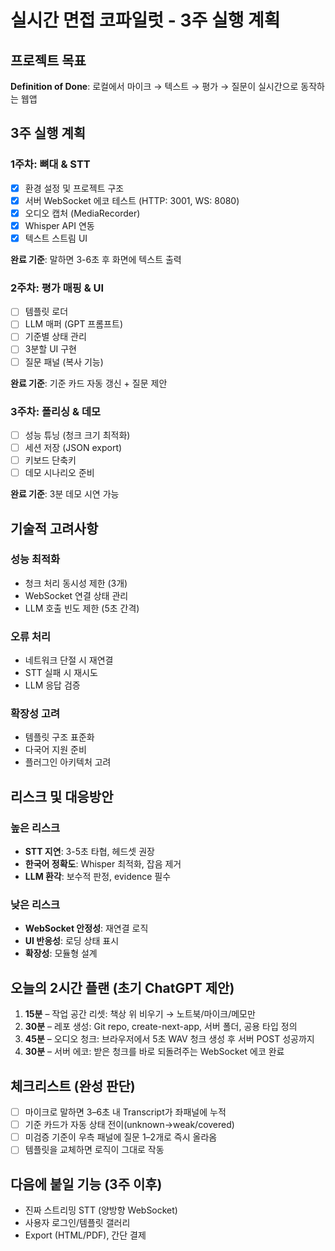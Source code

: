 # 실시간 면접 코파일럿 - 3주 실행 계획

## 프로젝트 목표
**Definition of Done**: 로컬에서 마이크 → 텍스트 → 평가 → 질문이 실시간으로 동작하는 웹앱

## 3주 실행 계획

### 1주차: 뼈대 & STT
- [x] 환경 설정 및 프로젝트 구조
- [x] 서버 WebSocket 에코 테스트 (HTTP: 3001, WS: 8080)
- [x] 오디오 캡처 (MediaRecorder)
- [x] Whisper API 연동
- [x] 텍스트 스트림 UI

**완료 기준**: 말하면 3-6초 후 화면에 텍스트 출력

### 2주차: 평가 매핑 & UI
- [ ] 템플릿 로더
- [ ] LLM 매퍼 (GPT 프롬프트)
- [ ] 기준별 상태 관리
- [ ] 3분할 UI 구현
- [ ] 질문 패널 (복사 기능)

**완료 기준**: 기준 카드 자동 갱신 + 질문 제안

### 3주차: 폴리싱 & 데모
- [ ] 성능 튜닝 (청크 크기 최적화)
- [ ] 세션 저장 (JSON export)
- [ ] 키보드 단축키
- [ ] 데모 시나리오 준비

**완료 기준**: 3분 데모 시연 가능

## 기술적 고려사항

### 성능 최적화
- 청크 처리 동시성 제한 (3개)
- WebSocket 연결 상태 관리
- LLM 호출 빈도 제한 (5초 간격)

### 오류 처리
- 네트워크 단절 시 재연결
- STT 실패 시 재시도
- LLM 응답 검증

### 확장성 고려
- 템플릿 구조 표준화
- 다국어 지원 준비
- 플러그인 아키텍처 고려

## 리스크 및 대응방안

### 높은 리스크
- **STT 지연**: 3-5초 타협, 헤드셋 권장
- **한국어 정확도**: Whisper 최적화, 잡음 제거
- **LLM 환각**: 보수적 판정, evidence 필수

### 낮은 리스크  
- **WebSocket 안정성**: 재연결 로직
- **UI 반응성**: 로딩 상태 표시
- **확장성**: 모듈형 설계

## 오늘의 2시간 플랜 (초기 ChatGPT 제안)

1. **15분** – 작업 공간 리셋: 책상 위 비우기 → 노트북/마이크/메모만
2. **30분** – 레포 생성: Git repo, create-next-app, 서버 폴더, 공용 타입 정의
3. **45분** – 오디오 청크: 브라우저에서 5초 WAV 청크 생성 후 서버 POST 성공까지
4. **30분** – 서버 에코: 받은 청크를 바로 되돌려주는 WebSocket 에코 완료

## 체크리스트 (완성 판단)

- [ ] 마이크로 말하면 3–6초 내 Transcript가 좌패널에 누적
- [ ] 기준 카드가 자동 상태 전이(unknown→weak/covered)
- [ ] 미검증 기준이 우측 패널에 질문 1–2개로 즉시 올라옴
- [ ] 템플릿을 교체하면 로직이 그대로 작동

## 다음에 붙일 기능 (3주 이후)

- 진짜 스트리밍 STT (양방향 WebSocket)
- 사용자 로그인/템플릿 갤러리
- Export (HTML/PDF), 간단 결제
